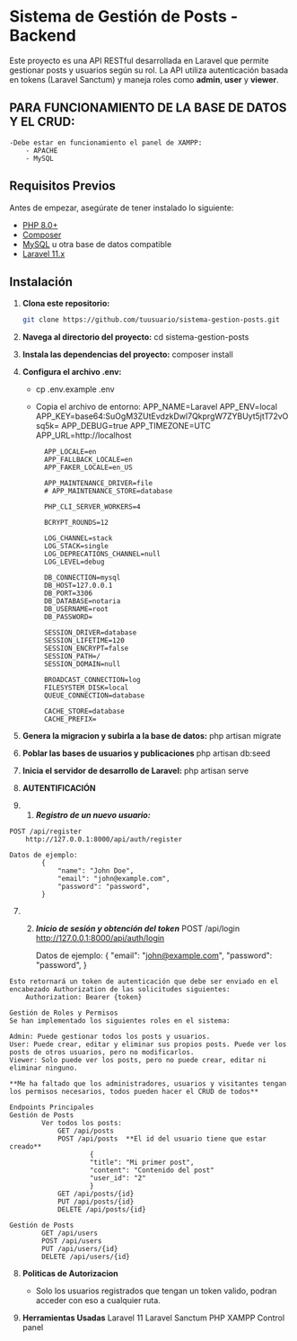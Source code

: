 # Sistema de Gestión de Posts - Backend

Este proyecto es una API RESTful desarrollada en Laravel que permite gestionar posts y usuarios según su rol. La API utiliza autenticación basada en tokens (Laravel Sanctum) y maneja roles como **admin**, **user** y **viewer**.


## PARA FUNCIONAMIENTO DE LA BASE DE DATOS Y EL CRUD:
    -Debe estar en funcionamiento el panel de XAMPP:
        - APACHE
        - MySQL

## Requisitos Previos

Antes de empezar, asegúrate de tener instalado lo siguiente:

- [PHP 8.0+](https://www.php.net/downloads.php)
- [Composer](https://getcomposer.org/download/)
- [MySQL](https://dev.mysql.com/downloads/) u otra base de datos compatible
- [Laravel 11.x](https://laravel.com/docs/11.x)

## Instalación

1. **Clona este repositorio:**
   ```bash
   git clone https://github.com/tuusuario/sistema-gestion-posts.git


2. **Navega al directorio del proyecto:**
    cd sistema-gestion-posts

3. **Instala las dependencias del proyecto:**
    composer install


4. **Configura el archivo .env:**

    - cp .env.example .env
    - Copia el archivo de entorno:
            APP_NAME=Laravel
            APP_ENV=local
            APP_KEY=base64:SuOgM3ZUtEvdzkDwl7QkprgW7ZYBUyt5jtT72vOsq5k=
            APP_DEBUG=true
            APP_TIMEZONE=UTC
            APP_URL=http://localhost

            APP_LOCALE=en
            APP_FALLBACK_LOCALE=en
            APP_FAKER_LOCALE=en_US

            APP_MAINTENANCE_DRIVER=file
            # APP_MAINTENANCE_STORE=database

            PHP_CLI_SERVER_WORKERS=4

            BCRYPT_ROUNDS=12

            LOG_CHANNEL=stack
            LOG_STACK=single
            LOG_DEPRECATIONS_CHANNEL=null
            LOG_LEVEL=debug

            DB_CONNECTION=mysql
            DB_HOST=127.0.0.1
            DB_PORT=3306
            DB_DATABASE=notaria
            DB_USERNAME=root
            DB_PASSWORD=

            SESSION_DRIVER=database
            SESSION_LIFETIME=120
            SESSION_ENCRYPT=false
            SESSION_PATH=/
            SESSION_DOMAIN=null

            BROADCAST_CONNECTION=log
            FILESYSTEM_DISK=local
            QUEUE_CONNECTION=database

            CACHE_STORE=database
            CACHE_PREFIX=

5. **Genera la migracion y subirla  a la base de datos:**
    php artisan migrate


6. **Poblar las bases de usuarios y publicaciones**
    php artisan db:seed

7. **Inicia el servidor de desarrollo de Laravel:**
    php artisan serve

7. **AUTENTIFICACIÓN**   

  7. 1. ***Registro de un nuevo usuario:***

    POST /api/register
        http://127.0.0.1:8000/api/auth/register

    Datos de ejemplo:
            {
                "name": "John Doe",
                "email": "john@example.com",
                "password": "password",
            }

  7. 2. ***Inicio de sesión y obtención del token***
    POST /api/login    
        http://127.0.0.1:8000/api/auth/login
    
        Datos de ejemplo:
            {
                "email": "john@example.com",
                "password": "password",
            }

    Esto retornará un token de autenticación que debe ser enviado en el encabezado Authorization de las solicitudes siguientes:
        Authorization: Bearer {token}

    Gestión de Roles y Permisos
    Se han implementado los siguientes roles en el sistema:

    Admin: Puede gestionar todos los posts y usuarios.
    User: Puede crear, editar y eliminar sus propios posts. Puede ver los posts de otros usuarios, pero no modificarlos.
    Viewer: Solo puede ver los posts, pero no puede crear, editar ni eliminar ninguno.

    **Me ha faltado que los administradores, usuarios y visitantes tengan los permisos necesarios, todos pueden hacer el CRUD de todos**

    Endpoints Principales
    Gestión de Posts
            Ver todos los posts:
                GET /api/posts
                POST /api/posts  **El id del usuario tiene que estar creado**
                        {
                        "title": "Mi primer post",
                        "content": "Contenido del post"
                        "user_id": "2"
                        }
                GET /api/posts/{id}
                PUT /api/posts/{id}
                DELETE /api/posts/{id}

    Gestión de Posts
            GET /api/users
            POST /api/users
            PUT /api/users/{id}
            DELETE /api/users/{id}

8. **Politicas de Autorizacion**
    - Solo los usuarios registrados que tengan un token valido, podran acceder con eso a cualquier ruta.

9. **Herramientas Usadas**
        Laravel 11
        Laravel Sanctum
        PHP
        XAMPP Control panel

